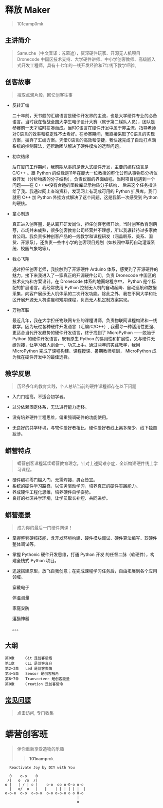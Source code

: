 # 释放 Maker
> 101camp0mk

## 主讲简介
> Samuche（中文音译：苏幕遮），资深硬件玩家、开源无人机项目 Dronecode 中国区技术支持、大学硬件讲师、中小学创客教师、高级嵌入式开发工程师，具有十七年的一线开发经验和7年线下教学经验。

## 创客故事
> 拾取点滴片段，回忆创客往事
- 反转汇编

  二十年前，天书般的汇编语言是硬件开发界的主流，也是大学硬件专业的必备语言。当时我在备战全国大学生电子设计大赛（属于第二梯队人员），团队是参赛前一天才临时拼凑而成。当时C语言在硬件开发中属于非主流，指导老师对C语言的效率和稳定性不太看好。在参赛期间，我直接采取了C语言的实现方案，摒弃了汇编方案。凭借C语言的高效和便捷，我快速完成了自动打点滴系统的控制算法，还帮助团队解决了硬件模块的选型问题。

- 初次结缘

  后在厦门工作期间，我前期从事的是嵌入式硬件开发，主要的编程语言是 C/C++ 。跟 Python 的结缘是11年在厦大一位教授的孵化公司从事物质分析仪器开发（分析物质的分子结构），负责仪器的界面编程。当时项目组遇到一个问题——在 C++ 中没有合适的函数库显示物质分子结构， 后来这个任务指派给了我。我通过网上查询资料，发现网上有现成可用的 Python 扩展库，我们就用 C++ 加 Python 外挂方式解决了这个问题，这是我第一次感受到 Python 的硬核。

- 童心制造

  真正进入创客圈，是从离开研发岗位，担任创客老师开始。当时创客教育刚萌芽，市场并未成熟，很多创客教育公司经营并不理想，所以我辗转待过多家教育公司。我负责多种创客产品的一线教学和课程研发（涵盖韩系、美系、国货、开源系），还负责一些中小学的创客项目规划（如校园中草药自动灌溉系统、校园气象站等）。

- 我心飞翔

  通过担任创客老师，我接触到了开源硬件 Arduino 体系，感受到了开源硬件的魅力。接下来我进入了一家真正的开源硬件公司，负责 Dronecode 中国区的技术支持和方案设计。在 Dronecode 体系的地面站程序中， Python  是个标配的扩展语言。我经常使用 Python 控制无人机的自动起降、自动巡航和数据采集，向客户展示无人机体系的二次开发功能。除此之外，我在不同大学和社区开展开源无人机讲座和短期课程，负责无人机定制方案实现。

- 万物互联

  最近几年，我在大学担任物联网专业的课程讲师，负责物联网课程构建和一线教学。因为玩过各种硬件开发语言（汇编/C/C++）, 我遍寻一种适用性更强、更适合当代开发趋势的硬件开发语言，终于找到了 MicroPython ——脱胎于Python 的硬件开发语言，既有原生 Python 的易用性和扩展性，又与硬件无缝对接，让学习者人剑合一、功夫上手。通过两年的实践教学，我用 MicroPython 完成了课程构建、课程授课、暑期教师培训， MicroPython 成为我在硬件开发中的最佳选择。

## 教学反思

> 历经多年的教育实践，个人总结当前的硬件课程都存在以下问题
- 入门门槛高，不适合初学者。

- 过分依赖固定体系，无法进行能力迁移。

- 没有培养硬件工程思维，偏重强调硬件的功能使用。

- 无良好的共学环境，与软件爱好者相比，硬件爱好者线上离多聚少，线下独自跋涉。


## 蟒营特点

> 蟒营创客课程延续蟒营教育理念，针对上述疑难杂症，全新构建硬件线上学习课程。
- 硬件编程零门槛入门，无需焊接，男女皆宜。
- 系统的硬件学习路径，以任务驱动学习，培养真正的硬件实践能力。
- 养成硬件工程化思维，培养硬件自学姿势。
- 良好的社区共学环境，让学员取长补短、共同进步。

## 蟒营愿景

> 成为你的最后一门硬件网课！

- 掌握整套硬核技能，含开发环境构建、硬件模块调试、硬件算法编写、软硬件整体调试等。
  
- 掌握 Pythonic 硬件开发思维，打通 Python 开发 的任督二脉（软硬件），构建全栈式 Python 项目。
  
- 迅速搭建原型，放飞自我创意；在完成课程学习任务后，自由拓展到各个应用领域。
  
  穿戴电子
  
  体温测量
  
  家庭安防
  
  逗猫神器
  
  。。。

## 大纲


    第0章     Git 是创客后盾
    第1章     CLI 是创客真容
    第2+3章   Led 是创客表情
    第4+5章   Sensor 是创客触角
    第6+7章   Transceiver 是创客能量
    第8章     Creation 是创客使命



## [常见问题](/faq)
> 点击访问, 专门收集

# 蟒营创客班
> 伴你重新享受造物的乐趣
> 
>> **101camp**mk


```
  Reactivate Joy by DIY with You

  0    o-o    0
 /|   o  /o  /|
o |   | / | o |    o-o  oo o-O-o o-o
  |   o/  o   |   |    | | | | | |  |
o-o-o  o-o  o-o-o  o-o o-o-o o o O-o
                                 |
                                 o
```


